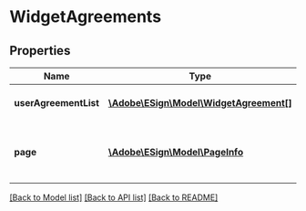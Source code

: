 # WidgetAgreements

## Properties
Name | Type | Description | Notes
------------ | ------------- | ------------- | -------------
**userAgreementList** | [**\Adobe\ESign\Model\WidgetAgreement[]**](WidgetAgreement.md) | An array of UserAgreement items | [optional] 
**page** | [**\Adobe\ESign\Model\PageInfo**](PageInfo.md) | Pagination information for navigating through the response | [optional] 

[[Back to Model list]](../README.md#documentation-for-models) [[Back to API list]](../README.md#documentation-for-api-endpoints) [[Back to README]](../README.md)


